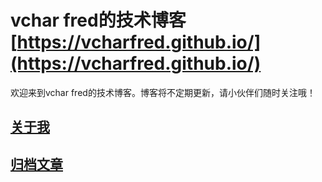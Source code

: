 # vchar fred的技术博客 [https://vcharfred.github.io/](https://vcharfred.github.io/)
欢迎来到vchar fred的技术博客。博客将不定期更新，请小伙伴们随时关注哦！


## [关于我](https://vcharfred.github.io/)


## [归档文章](https://vcharfred.github.io/)

